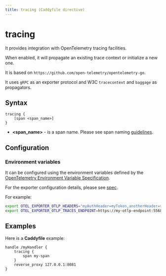 ```yaml
---
title: tracing (Caddyfile directive)
---
```


# tracing

It provides integration with OpenTelemetry tracing facilities.

When enabled, it will propagate an existing trace context or initialize a new one.

It is based on `https://github.com/open-telemetry/opentelemetry-go`.

It uses `gRPC` as an exporter protocol and  W3C `tracecontext` and `baggage` as propagators.

## Syntax

```caddy-d
tracing {
	[span <span_name>]
}
```

- **&lt;span_name&gt;** - is a span name. Please see span naming [guidelines](https://github.com/open-telemetry/opentelemetry-specification/blob/v1.7.0/specification/trace/api.md).

## Configuration

### Environment variables

It can be configured using the environment variables defined
by the [OpenTelemetry Environment Variable Specification](https://github.com/open-telemetry/opentelemetry-specification/blob/main/specification/sdk-environment-variables.md).

For the exporter configuration details, please
see [spec](https://github.com/open-telemetry/opentelemetry-specification/blob/v1.7.0/specification/protocol/exporter.md).

For example:

```bash
export OTEL_EXPORTER_OTLP_HEADERS="myAuthHeader=myToken,anotherHeader=value"
export OTEL_EXPORTER_OTLP_TRACES_ENDPOINT=https://my-otlp-endpoint:55680
```

## Examples

Here is a **Caddyfile** example:

```
handle /myHandler {
	tracing {
		span my-span
	}
	reverse_proxy 127.0.0.1:8081
}
```
